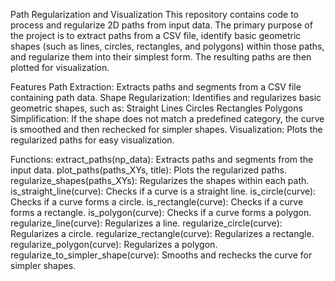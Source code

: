 Path Regularization and Visualization
This repository contains code to process and regularize 2D paths from input data. The primary purpose of the project is to extract paths from a CSV file, identify basic geometric shapes (such as lines, circles, rectangles, and polygons) within those paths, and regularize them into their simplest form. The resulting paths are then plotted for visualization.

Features
Path Extraction: Extracts paths and segments from a CSV file containing path data.
Shape Regularization: Identifies and regularizes basic geometric shapes, such as:
Straight Lines
Circles
Rectangles
Polygons
Simplification: If the shape does not match a predefined category, the curve is smoothed and then rechecked for simpler shapes.
Visualization: Plots the regularized paths for easy visualization.

Functions:
extract_paths(np_data): Extracts paths and segments from the input data.
plot_paths(paths_XYs, title): Plots the regularized paths.
regularize_shapes(paths_XYs): Regularizes the shapes within each path.
is_straight_line(curve): Checks if a curve is a straight line.
is_circle(curve): Checks if a curve forms a circle.
is_rectangle(curve): Checks if a curve forms a rectangle.
is_polygon(curve): Checks if a curve forms a polygon.
regularize_line(curve): Regularizes a line.
regularize_circle(curve): Regularizes a circle.
regularize_rectangle(curve): Regularizes a rectangle.
regularize_polygon(curve): Regularizes a polygon.
regularize_to_simpler_shape(curve): Smooths and rechecks the curve for simpler shapes.
